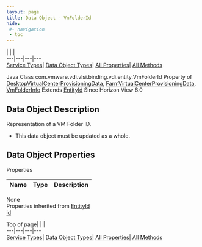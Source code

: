 ```yaml
---
layout: page
title: Data Object - VmFolderId
hide:
 #- navigation
 - toc
---
```


  
| | |   
---|---|---|---  
[Service Types](index-mo_types.md)| [Data Object Types](index-do_types.md)| [All Properties](index-properties.md)| [All Methods](index-methods.md)  
  



Java Class
    com.vmware.vdi.vlsi.binding.vdi.entity.VmFolderId
Property of
     [DesktopVirtualCenterProvisioningData](vdi.resources.Desktop.VirtualCenterProvisioningData.md#field_detail), [FarmVirtualCenterProvisioningData](vdi.resources.Farm.VirtualCenterProvisioningData.md#field_detail), [VmFolderInfo](vdi.utils.virtualcenter.VmFolder.VmFolderInfo.md#field_detail)
Extends
     [EntityId](vdi.EntityId.md)
Since 
    Horizon View 6.0

## Data Object Description 

Representation of a VM Folder ID. 

  * This data object must be updated as a whole.



## Data Object Properties

Properties

Name |  Type |  Description   
---|---|---  
None  
Properties inherited from [EntityId](vdi.EntityId.md)  
[id](vdi.EntityId.md#id)  
  
  
Top of page| | |   
---|---|---|---  
[Service Types](index-mo_types.md)| [Data Object Types](index-do_types.md)| [All Properties](index-properties.md)| [All Methods](index-methods.md)  
  
  

